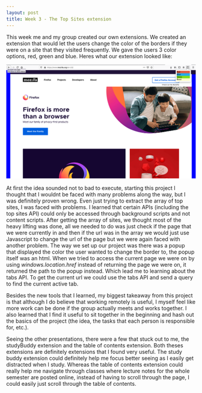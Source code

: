 ```yaml
---
layout: post
title: Week 3 - The Top Sites extension
---
```


  This week me and my group created our own extensions. We created an extension that would let the users change the color of the borders if they were on a site that they visited frequently. We gave the users 3 color options, red, green and blue. Heres what our extension looked like: 

  ![](../images/topSites.png)
  
  At first the idea sounded not to bad to execute, starting this project I thought that I wouldnt be faced with many problems along the way, but I was definitely proven wrong. Even just trying to extract the array of top sites, I was faced with problems. I learned that certain APIs (including the top sites API) could only be accessed through background scripts and not content scripts.
  After getting the array of sites, we thought most of the heavy lifting was done, all we needed to do was just check if the page that we were currently in and then if the url was in the array we would just use Javascript to change the url of the page but we were again faced with another problem. The way we set up our project was there was a popup that displayed the color the user wanted to change the border to, the popup itself was an html. When we tried to access the current page we were on by using *windows.location.href* instead of returning the page we were on, it returned the path to the popup instead. Which lead me to learning about the tabs API.
  To get the current url we could use the tabs API and send a query to find the current active tab.
  
  Besides the new tools that I learned, my biggest takeaway from this project is that although I do believe that working remotely is useful, I myself feel like more work can be done if the group actually meets and works together. 
  I also learned that I find it useful to sit together in the beginning and hash out the basics of the project (the idea, the tasks that each person is responsible for, etc.). 
  
  Seeing the other presentations, there were a few that stuck out to me, the studyBuddy extension and the table of contents extension. Both theses extensions are definitely extensions that I found very useful. The study buddy extension could definitely help me focus better seeing as I easily get distracted when I study. Whereas the table of contents extension could really help me navigate through classes where lecture notes for the whole semester are posted online, instead of having to scroll through the page, I could easily just scroll through the table of contents. 



